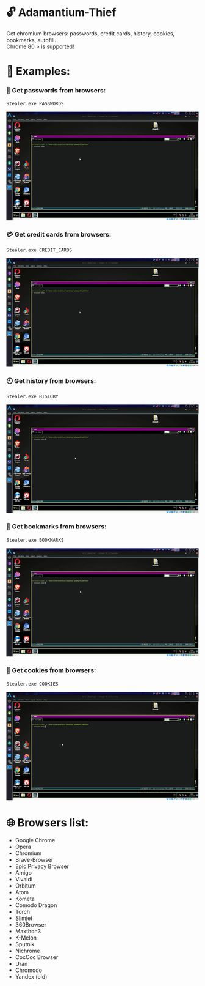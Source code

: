 # :unlock: Adamantium-Thief
Get chromium browsers: passwords, credit cards, history, cookies, bookmarks, autofill.  
Chrome 80 > is supported!  

# :herb: Examples:  

### :key: Get passwords from browsers:
``` batch
Stealer.exe PASSWORDS
```
<p align="center">
  <img src="images/passwords.gif"/>
</p>

### :credit_card: Get credit cards from browsers:
``` batch
Stealer.exe CREDIT_CARDS
```
<p align="center">
  <img src="images/credit_cards.gif"/>
</p>

### :clock9: Get history from browsers:
``` batch
Stealer.exe HISTORY
```
<p align="center">
  <img src="images/history.gif"/>
</p>

### :bookmark_tabs: Get bookmarks from browsers:
``` batch
Stealer.exe BOOKMARKS
```
<p align="center">
  <img src="images/bookmarks.gif"/>
</p>

### :cookie: Get cookies from browsers:
``` batch
Stealer.exe COOKIES
```
<p align="center">
  <img src="images/cookies.gif"/>
</p>


# :globe_with_meridians: Browsers list:
* Google Chrome
* Opera
* Chromium
* Brave-Browser
* Epic Privacy Browser
* Amigo
* Vivaldi
* Orbitum
* Atom
* Kometa
* Comodo Dragon
* Torch
* Slimjet
* 360Browser
* Maxthon3
* K-Melon
* Sputnik
* Nichrome
* CocCoc Browser
* Uran
* Chromodo
* Yandex (old)
